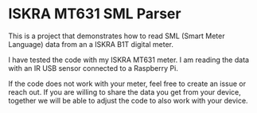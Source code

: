 # ISKRA MT631 SML Parser

This is a project that demonstrates how to read SML (Smart Meter Language) data from an a ISKRA B1T digital meter.

I have tested the code with my ISKRA MT631 meter. I am reading the data with an IR USB sensor connected to a Raspberry Pi.

If the code does not work with your meter, feel free to create an issue or reach out. 
If you are willing to share the data you get from your device, together we will be able to adjust the code to also work with your device.
